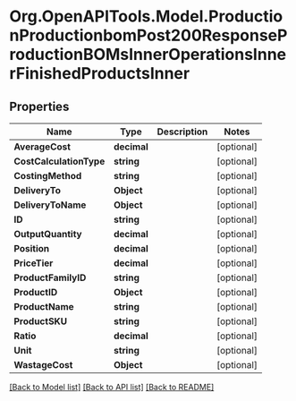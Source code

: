 # Org.OpenAPITools.Model.ProductionProductionbomPost200ResponseProductionBOMsInnerOperationsInnerFinishedProductsInner

## Properties

Name | Type | Description | Notes
------------ | ------------- | ------------- | -------------
**AverageCost** | **decimal** |  | [optional] 
**CostCalculationType** | **string** |  | [optional] 
**CostingMethod** | **string** |  | [optional] 
**DeliveryTo** | **Object** |  | [optional] 
**DeliveryToName** | **Object** |  | [optional] 
**ID** | **string** |  | [optional] 
**OutputQuantity** | **decimal** |  | [optional] 
**Position** | **decimal** |  | [optional] 
**PriceTier** | **decimal** |  | [optional] 
**ProductFamilyID** | **string** |  | [optional] 
**ProductID** | **Object** |  | [optional] 
**ProductName** | **string** |  | [optional] 
**ProductSKU** | **string** |  | [optional] 
**Ratio** | **decimal** |  | [optional] 
**Unit** | **string** |  | [optional] 
**WastageCost** | **Object** |  | [optional] 

[[Back to Model list]](../README.md#documentation-for-models) [[Back to API list]](../README.md#documentation-for-api-endpoints) [[Back to README]](../README.md)

